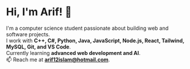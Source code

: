 # Hi, I'm Arif! 👋

I'm a computer science student passionate about building web and software projects.  
I work with **C++, C#, Python, Java, JavaScript, Node.js, React, Tailwind, MySQL, Git, and VS Code**.  
Currently learning **advanced web development and AI**.  
📫 Reach me at **arif12islam@hotmail.com**.
